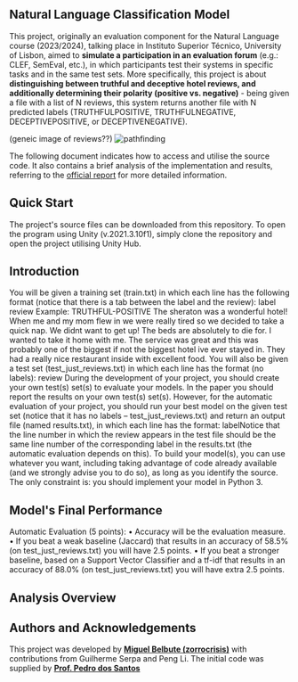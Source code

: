 ## **Natural Language Classification Model**
This project, originally an evaluation component for the Natural Language course (2023/2024), talking place in Instituto Superior Técnico, University of Lisbon, aimed to **simulate a participation in an evaluation forum** (e.g.: CLEF, SemEval, etc.), in which participants test their systems in specific tasks and in the same test sets. More specifically, this project is about **distinguishing between truthful and deceptive hotel reviews, and additionally determining their polarity (positive vs. negative)** - being given a file with a list of N reviews, this system returns another file with N predicted labels (TRUTHFULPOSITIVE, TRUTHFULNEGATIVE, DECEPTIVEPOSITIVE, or DECEPTIVENEGATIVE).

(geneic image of reviews??)
![pathfinding](https://github.com/user-attachments/assets/5d6efe70-b4eb-4c56-9da0-1b2ae98aad88)

The following document indicates how to access and utilise the source code. It also contains a brief analysis of the implementation and results, referring to the [official report]() for more detailed information.

## **Quick Start**
The project's source files can be downloaded from this repository. To open the program using Unity (v.2021.3.10f1), simply clone the repository and open the project utilising Unity Hub.

## **Introduction**
You will be given a training set (train.txt) in which each line has the following format (notice that there
is a tab between the label and the review):
label review
Example:
TRUTHFUL-POSITIVE The sheraton was a wonderful hotel! When me and my mom flew in we were
really tired so we decided to take a quick nap. We didnt want to get up! The beds are absolutely to die
for. I wanted to take it home with me. The service was great and this was probably one of the biggest if
not the biggest hotel ive ever stayed in. They had a really nice restaurant inside with excellent food.
You will also be given a test set (test_just_reviews.txt) in which each line has the format (no labels):
review
During the development of your project, you should create your own test(s) set(s) to evaluate your
models. In the paper you should report the results on your own test(s) set(s). However, for the
automatic evaluation of your project, you should run your best model on the given test set (notice that
it has no labels – test_just_reviews.txt) and return an output file (named results.txt), in which each line
has the format:
labelNotice that the line number in which the review appears in the test file should be the same line
number of the corresponding label in the results.txt (the automatic evaluation depends on this).
To build your model(s), you can use whatever you want, including taking advantage of code already
available (and we strongly advise you to do so), as long as you identify the source. The only constraint
is: you should implement your model in Python 3.

## **Model's Final Performance**
Automatic Evaluation (5 points):
• Accuracy will be the evaluation measure.
• If you beat a weak baseline (Jaccard) that results in an accuracy of 58.5% (on test_just_reviews.txt)
you will have 2.5 points.
• If you beat a stronger baseline, based on a Support Vector Classifier and a tf-idf that results in an
accuracy of 88.0% (on test_just_reviews.txt) you will have extra 2.5 points.


## **Analysis Overview**


## **Authors and Acknowledgements**

This project was developed by **[Miguel Belbute (zorrocrisis)](https://github.com/zorrocrisis)** with contributions from Guilherme Serpa and Peng Li.
The initial code was supplied by **[Prof. Pedro dos Santos](https://fenix.tecnico.ulisboa.pt/homepage/ist12886)**
